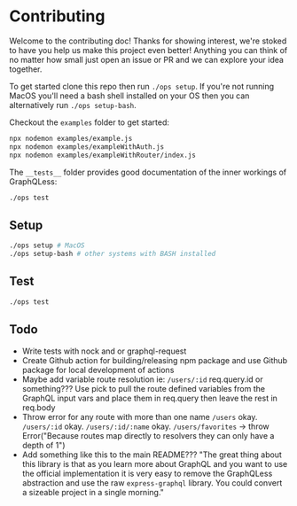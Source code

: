 # Contributing

Welcome to the contributing doc! Thanks for showing interest, we're stoked to have you help us make this project even better! Anything you can think of no matter how small just open an issue or PR and we can explore your idea together.

To get started clone this repo then run `./ops setup`. If you're not running MacOS you'll need a bash shell installed on your OS then you can alternatively run `./ops setup-bash`.

Checkout the `examples` folder to get started:

```bash
npx nodemon examples/example.js
npx nodemon examples/exampleWithAuth.js
npx nodemon examples/exampleWithRouter/index.js
```

The `__tests__` folder provides good documentation of the inner workings of GraphQLess:

```bash
./ops test
```

## Setup

```bash
./ops setup # MacOS
./ops setup-bash # other systems with BASH installed
```

## Test

```bash
./ops test
```

## Todo

- Write tests with nock and or graphql-request
- Create Github action for building/releasing npm package and use Github package for local development of actions
- Maybe add variable route resolution ie: `/users/:id` req.query.id or something??? Use pick to pull the route defined variables from the GraphQL input vars and place them in req.query then leave the rest in req.body
- Throw error for any route with more than one name `/users` okay. `/users/:id` okay. `/users/:id/:name` okay. `/users/favorites` -> throw Error("Because routes map directly to resolvers they can only have a depth of 1")
- Add something like this to the main README??? "The great thing about this library is that as you learn more about GraphQL and you want to use the official implementation it is very easy to remove the GraphQLess abstraction and use the raw `express-graphql` library. You could convert a sizeable project in a single morning."
